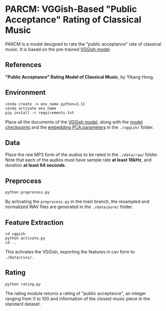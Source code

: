 # PARCM: VGGish-Based "Public Acceptance" Rating of Classical Music

PARCM is a model designed to rate the "public acceptance" rate of classical music. It is based on the pre-trained [VGGish model](https://github.com/tensorflow/models/tree/master/research/audioset/vggish).

## References

**"Public Acceptance" Rating Model of Classical Music**, by Yikang Hong.

## Environment

```
conda create -n env_name python=3.11
conda activate env_name
pip install -r requirements.txt
```

Place all the documents of the [VGGish model](https://github.com/tensorflow/models/tree/master/research/audioset/vggish), along with the [model checkpoints](https://storage.googleapis.com/audioset/vggish_model.ckpt) and the [embedding PCA parameters](https://storage.googleapis.com/audioset/vggish_pca_params.npz) in the `./vggish/` folder.

## Data

Place the raw MP3 form of the audios to be rated in the `./data/raw/` folder. Note that each of the audios must have sample rate **at least 16kHz**, and duration **at least 64 seconds**.

## Preprocess

```
python preprocess.py
```

By activating the `preprocess.py` in the main branch, the resampled and normalized WAV files are generated in the `./data/pure/` folder.

## Feature Extraction

```
cd vggish
python activate.py
cd ..
```

This activates the VGGish, exporting the features in csv form to `./data/csvs/`.

## Rating

```
python rating.py
```

The rating module returns a rating of "public acceptance", an integer ranging from 0 to 100 and information of the closest music piece in the standard dataset.
